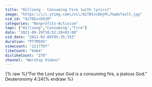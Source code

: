 ```yaml
---
title: "Hillsong - Consuming Fire [with lyrics]"
image: "https:\/\/i.ytimg.com\/vi\/8iT0IvcEHjM\/hqdefault.jpg"
vid_id: "8iT0IvcEHjM"
categories: "Nonprofits-Activism"
tags: ["Hillsong","Consuming","Fire"]
date: "2021-09-29T10:52:28+03:00"
vid_date: "2012-02-04T05:35:35Z"
duration: "PT7M59S"
viewcount: "1217707"
likeCount: "6464"
dislikeCount: "278"
channel: "Worship Videos"
---
```

{% raw %}&quot;For the Lord your God is a consuming fire, a jealous God.&quot; Deuteronomy 4:24{% endraw %}
